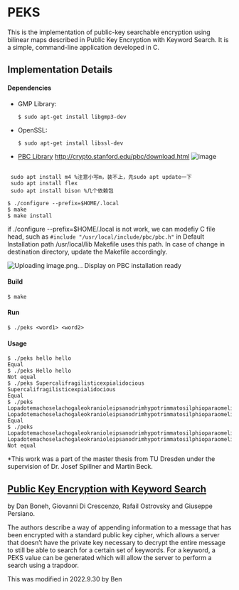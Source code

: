 # PEKS

This is the implementation of public-key searchable encryption using bilinear maps described in 
Public Key Encryption with Keyword Search. It is a simple, command-line application developed in C.

## Implementation Details

#### Dependencies

* GMP Library: 

  ```$ sudo apt-get install libgmp3-dev```
* OpenSSL: 

  ```$ sudo apt-get install libssl-dev```
* [PBC Library](https://crypto.stanford.edu/pbc)
http://crypto.stanford.edu/pbc/download.html
![image](https://user-images.githubusercontent.com/40285558/193268795-831ebc8a-05d9-4b1f-89d3-16a76df14fc5.png)
 ```

  sudo apt install m4 %注意小写m，装不上，先sudo apt update一下
  sudo apt install flex
  sudo apt install bison %几个依赖包
  ```

  ```
  $ ./configure --prefix=$HOME/.local
  $ make
  $ make install
  ```
  if ./configure --prefix=$HOME/.local is not work, we can modefiy C file head, such as 
    ```
  #include "/usr/local/include/pbc/pbc.h"
    ```
    in Default Installation path  /usr/local/lib
  Makefile uses this path. In case of change in destination directory, update the Makefile accordingly.
  
  ![Uploading image.png…]()
  Display on PBC installation ready

#### Build

   ```$ make```

#### Run

   ```$ ./peks <word1> <word2>```

#### Usage

```
$ ./peks hello hello
Equal
$ ./peks Hello hello
Not equal
$ ./peks Supercalifragilisticexpialidocious Supercalifragilisticexpialidocious
Equal
$ ./peks Lopadotemachoselachogaleokranioleipsanodrimhypotrimmatosilphioparaomelitokatakechymenokichlepikossyphophattoperisteralektryonoptekephalliokigklopeleiolagoiosiraiobaphetraganopterygon Lopadotemachoselachogaleokranioleipsanodrimhypotrimmatosilphioparaomelitokatakechymenokichlepikossyphophattoperisteralektryonoptekephalliokigklopeleiolagoiosiraiobaphetraganopterygon
Equal
$ ./peks Lopadotemachoselachogaleokranioleipsanodrimhypotrimmatosilphioparaomelitokatakechymenokichlepikossyphophattoperisteralektryonoptekephalliokigklopeleiolagoiosiraiobaphetraganopterygon Lopadotemachoselachogaleokranioleipsanodrimhypotrimmatosilphioparaomelitokatakechymenokichlepikossyphophattoperisteraletryonoptekephalliokigklopeleiolagoiosiraiobaphetraganopterygon
Not equal
```

*This work was a part of the master thesis from TU Dresden under the supervision of Dr. Josef Spillner and Martin Beck.

## [Public Key Encryption with Keyword Search](http://eprint.iacr.org/2003/195.pdf) 

by Dan Boneh, Giovanni Di Crescenzo, Rafail Ostrovsky and Giuseppe Persiano.

The authors describe a way of appending information to a message that has 
been encrypted with a standard  public key cipher, which allows a server 
that doesn’t have the private key necessary to  decrypt the entire message
to still be able to search for a certain set of keywords. For a keyword, a 
PEKS value can be generated which will allow the server to perform a search
using a trapdoor.

This was modified in 2022.9.30 by Ben

